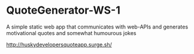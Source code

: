 # QuoteGenerator-WS-1

A simple static web app that communicates with web-APIs and generates motivational quotes and somewhat humourous jokes

http://huskydevelopersquoteapp.surge.sh/
